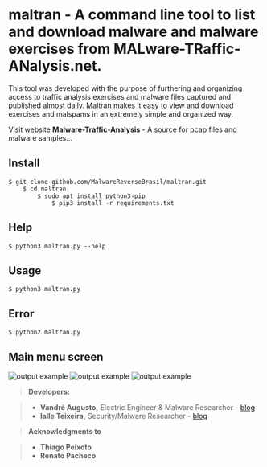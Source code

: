 **maltran** - A command line tool to list and download malware and malware exercises from **MAL**ware-**TR**affic-**AN**alysis.net.
===================


This tool was developed with the purpose of furthering and organizing access to traffic analysis exercises and malware files captured and published almost daily. Maltran makes it easy to view and download exercises and malspams in an extremely simple and organized way.

Visit website **[Malware-Traffic-Analysis][3]** - A source for pcap files and malware samples...

<i class="icon-puzzle"></i> Install
-------------

	$ git clone github.com/MalwareReverseBrasil/maltran.git
		$ cd maltran
			$ sudo apt install python3-pip
				$ pip3 install -r requirements.txt
		

<i class="icon-puzzle"></i> Help
-------------

	$ python3 maltran.py --help


<i class="icon-puzzle"></i> Usage
-------------

	$ python3 maltran.py



<i class="icon-puzzle"></i> Error
-------------

	$ python2 maltran.py
	

<i class="icon-puzzle"></i> Main menu screen
-------------

![output example](https://raw.githubusercontent.com/MalwareReverseBrasil/maltran/master/screenshots/2%20-%20main%20menu.png)
![output example](https://raw.githubusercontent.com/MalwareReverseBrasil/maltran/master/screenshots/3%20-%20show%20exercises.png)
![output example](https://raw.githubusercontent.com/MalwareReverseBrasil/maltran/master/screenshots/8%20-%20menu%20months.png)


> <i class="icon-bug"></i>**Developers:** 

> - **Vandré Augusto,** Electric Engineer & Malware Researcher - [blog][2]
> - **Ialle Teixeira,** Security/Malware Researcher - [blog][1]

> <i class="icon-bug"></i>**Acknowledgments to**

> - **Thiago Peixoto**
> - **Renato Pacheco**

  [1]: http://malwareverse.com/author/admin/
  [2]: http://malwareverse.com/author/drinkordie/
  [3]: http://malware-traffic-analysis.net/ 
